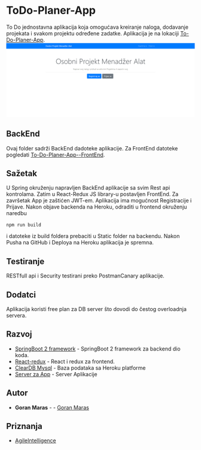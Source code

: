 # ToDo-Planer-App

To Do jednostavna aplikacija koja omogućava kreiranje naloga, dodavanje projekata i svakom projektu određene zadatke.
Aplikacija je na lokaciji [To-Do-Planer-App](https://todo-planer-goranm.herokuapp.com/). 
![SLIKA](https://github.com/goranmaras/ToDo-Paner-App-FrontEnd/blob/master/Izrezak.PNG)

## BackEnd

Ovaj folder sadrži BackEnd dadoteke aplikacije.
Za FrontEnd datoteke pogledati [To-Do-Planer-App--FrontEnd](https://github.com/goranmaras/ToDo-Paner-App-FrontEnd). 

## Sažetak 

U Spring okruženju napravljen BackEnd aplikacije sa svim Rest api kontrolama. Zatim u React-Redux JS library-u postavljen
FrontEnd. Za završetak App je zaštićen JWT-em. Aplikacija ima mogućnost Registracije i Prijave. Nakon objave backenda na Heroku,
odraditi u frontend okruženju naredbu

```
npm run build
```
i datoteke iz build foldera prebaciti u Static folder na backendu. Nakon Pusha na GitHub i Deploya na Heroku aplikacija je spremna.


## Testiranje

RESTfull api i Security testirani preko PostmanCanary aplikacije.

## Dodatci

Aplikacija koristi free plan za DB server što dovodi do čestog overloadnja servera. 

## Razvoj

* [SpringBoot 2 framework](https://spring.io/projects/spring-boot) - SpringBoot 2 framework za backend dio koda. 
* [React-redux](https://reactjs.org/) - React i redux za frontend.
* [ClearDB Mysql](https://www.cleardb.com/dashboard?source=MEUxQjUwMkQzMUIwRDk4RTZFQkVENjBBRkVCMDczQzg=&nav-data=eyJhcHBuYW1lIjoidG9kby1wbGFuZXItZ29yYW5tIiwiYWRkb24iOiJDbGVhckRCIE15U1FMIElnbml0ZSIsImFkZG9ucyI6W3siY3VycmVudCI6dHJ1ZSwiaWNvbiI6Imh0dHBzOi8vYWRkb25zLmhlcm9rdS5jb20vcHJvdmlkZXIvYWRkb25zL2NsZWFyZGIvaWNvbnMvbWVudS9wcm9jZXNzZWQucG5nIiwic2x1ZyI6ImNsZWFyZGI6aWduaXRlIiwibmFtZSI6IkNsZWFyREIgTXlTUUwifV19) - Baza podataka sa Heroku platforme
* [Server za App](https://dashboard.heroku.com/login) - Server Aplikacije

## Autor

* **Goran Maras** - - [Goran Maras](https://github.com/goranmaras)


## Priznanja

* [AgileIntelligence](https://github.com/AgileIntelligence)


